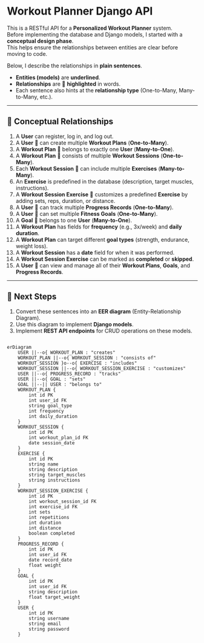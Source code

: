 # Workout Planner Django API

This is a RESTful API for a **Personalized Workout Planner** system.  
Before implementing the database and Django models, I started with a **conceptual design phase**.  
This helps ensure the relationships between entities are clear before moving to code.  

Below, I describe the relationships in **plain sentences**.  
- **Entities (models)** are **underlined**.  
- **Relationships** are 🔗 **highlighted** in words.  
- Each sentence also hints at the **relationship type** (One-to-Many, Many-to-Many, etc.).  

---

## 📌 Conceptual Relationships

1. A __User__ can register, log in, and log out.  
2. A __User__ 🔗 can create multiple __Workout Plans__ (**One-to-Many**).  
3. A __Workout Plan__ 🔗 belongs to exactly one __User__ (**Many-to-One**).  
4. A __Workout Plan__ 🔗 consists of multiple __Workout Sessions__ (**One-to-Many**).  
5. Each __Workout Session__ 🔗 can include multiple __Exercises__ (**Many-to-Many**).  
6. An __Exercise__ is predefined in the database (description, target muscles, instructions).  
7. A __Workout Session Exercise__ 🔗 customizes a predefined __Exercise__ by adding sets, reps, duration, or distance.  
8. A __User__ 🔗 can track multiple __Progress Records__ (**One-to-Many**).  
9. A __User__ 🔗 can set multiple __Fitness Goals__ (**One-to-Many**).  
10. A __Goal__ 🔗 belongs to one __User__ (**Many-to-One**).  
11. A __Workout Plan__ has fields for **frequency** (e.g., 3x/week) and **daily duration**.  
12. A __Workout Plan__ can target different **goal types** (strength, endurance, weight loss).  
13. A __Workout Session__ has a **date** field for when it was performed.  
14. A __Workout Session Exercise__ can be marked as **completed** or **skipped**.  
15. A __User__ 🔗 can view and manage all of their __Workout Plans__, __Goals__, and __Progress Records__.  

---

## 📌 Next Steps

1. Convert these sentences into an **EER diagram** (Entity-Relationship Diagram).  
2. Use this diagram to implement **Django models**.  
3. Implement **REST API endpoints** for CRUD operations on these models.


```mermaid

erDiagram
    USER ||--o{ WORKOUT_PLAN : "creates"
    WORKOUT_PLAN ||--o{ WORKOUT_SESSION : "consists of"
    WORKOUT_SESSION }o--o{ EXERCISE : "includes"
    WORKOUT_SESSION ||--o{ WORKOUT_SESSION_EXERCISE : "customizes"
    USER ||--o{ PROGRESS_RECORD : "tracks"
    USER ||--o{ GOAL : "sets"
    GOAL ||--|| USER : "belongs to"
    WORKOUT_PLAN {
        int id PK
        int user_id FK
        string goal_type
        int frequency
        int daily_duration
    }
    WORKOUT_SESSION {
        int id PK
        int workout_plan_id FK
        date session_date
    }
    EXERCISE {
        int id PK
        string name
        string description
        string target_muscles
        string instructions
    }
    WORKOUT_SESSION_EXERCISE {
        int id PK
        int workout_session_id FK
        int exercise_id FK
        int sets
        int repetitions
        int duration
        int distance
        boolean completed
    }
    PROGRESS_RECORD {
        int id PK
        int user_id FK
        date record_date
        float weight
    }
    GOAL {
        int id PK
        int user_id FK
        string description
        float target_weight
    }
    USER {
        int id PK
        string username
        string email
        string password
    }


